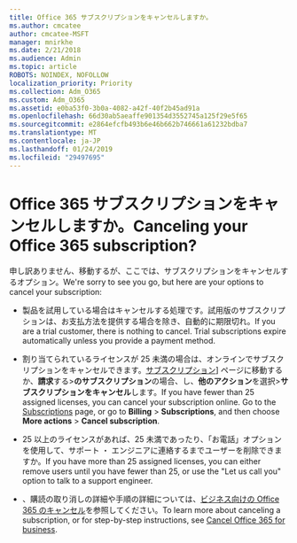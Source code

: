 ```yaml
---
title: Office 365 サブスクリプションをキャンセルしますか。
ms.author: cmcatee
author: cmcatee-MSFT
manager: mnirkhe
ms.date: 2/21/2018
ms.audience: Admin
ms.topic: article
ROBOTS: NOINDEX, NOFOLLOW
localization_priority: Priority
ms.collection: Adm_O365
ms.custom: Adm_O365
ms.assetid: e0ba53f0-3b0a-4082-a42f-40f2b45ad91a
ms.openlocfilehash: 66d30ab5aeaffe901354d3552745a125f29e5f65
ms.sourcegitcommit: e2864efcfb493b6e46b662b746661a61232bdba7
ms.translationtype: MT
ms.contentlocale: ja-JP
ms.lasthandoff: 01/24/2019
ms.locfileid: "29497695"
---
```

# <a name="canceling-your-office-365-subscription"></a><span data-ttu-id="2fd0a-102">Office 365 サブスクリプションをキャンセルしますか。</span><span class="sxs-lookup"><span data-stu-id="2fd0a-102">Canceling your Office 365 subscription?</span></span>

<span data-ttu-id="2fd0a-103">申し訳ありません、移動するが、ここでは、サブスクリプションをキャンセルするオプション。</span><span class="sxs-lookup"><span data-stu-id="2fd0a-103">We're sorry to see you go, but here are your options to cancel your subscription:</span></span>
  
- <span data-ttu-id="2fd0a-p101">製品を試用している場合はキャンセルする処理です。試用版のサブスクリプションは、お支払方法を提供する場合を除き、自動的に期限切れ。</span><span class="sxs-lookup"><span data-stu-id="2fd0a-p101">If you are a trial customer, there is nothing to cancel. Trial subscriptions expire automatically unless you provide a payment method.</span></span>
    
- <span data-ttu-id="2fd0a-p102">割り当てられているライセンスが 25 未満の場合は、オンラインでサブスクリプションをキャンセルできます。[サブスクリプション](https://go.microsoft.com/fwlink/p/?linkid=842054)] ページに移動するか、**請求**する\>**のサブスクリプション**の場合、し、**他のアクション**を選択\>**サブスクリプションをキャンセル**します。</span><span class="sxs-lookup"><span data-stu-id="2fd0a-p102">If you have fewer than 25 assigned licenses, you can cancel your subscription online. Go to the [Subscriptions](https://go.microsoft.com/fwlink/p/?linkid=842054) page, or go to **Billing** \> **Subscriptions**, and then choose **More actions** \> **Cancel subscription**.</span></span>
    
- <span data-ttu-id="2fd0a-108">25 以上のライセンスがあれば、25 未満であったり、「お電話」オプションを使用して、サポート ・ エンジニアに連絡するまでユーザーを削除できますか。</span><span class="sxs-lookup"><span data-stu-id="2fd0a-108">If you have more than 25 assigned licenses, you can either remove users until you have fewer than 25, or use the "Let us call you" option to talk to a support engineer.</span></span>
    
- <span data-ttu-id="2fd0a-109">、購読の取り消しの詳細や手順の詳細については、[ビジネス向けの Office 365 のキャンセル](https://support.office.com/article/b1bc0bef-4608-4601-813a-cdd9f746709a)を参照してください。</span><span class="sxs-lookup"><span data-stu-id="2fd0a-109">To learn more about canceling a subscription, or for step-by-step instructions, see [Cancel Office 365 for business](https://support.office.com/article/b1bc0bef-4608-4601-813a-cdd9f746709a).</span></span>
    

